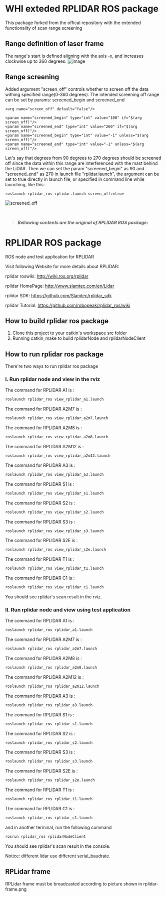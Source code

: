 # WHI exteded RPLIDAR ROS package
This package forked from the offical repository with the extended functionality of scan range screening

## Range definition of laser frame
The range's start is defined aligning with the axis -x, and increases clockwise up to 360 degrees:
![image](https://user-images.githubusercontent.com/72239958/230850302-8ff34f75-b9c4-4fd8-a4f7-069e2522ffdf.png)


## Range screening
Added argument "screen_off" controls whether to screen off the data withing specified range(0-360 degrees). The intended screening off range can be set by params: screened_begin and screened_end
```
<arg name="screen_off" default="false"/>

<param name="screened_begin" type="int" value="100" if="$(arg screen_off)"/>
<param name="screened_end" type="int" value="260" if="$(arg screen_off)"/>
<param name="screened_begin" type="int" value="-1" unless="$(arg screen_off)"/>
<param name="screened_end" type="int" value="-1" unless="$(arg screen_off)"/>
```

Let's say that degrees from 90 degrees to 270 degrees should be screened off since the data within this range are interferenced with the mast behind the LiDAR. Then we can set the param "screened_begin" as 90 and "screened_end" as 270 in launch file "rplidar.launch", the argument can be set to true directly in launch file, or specified in command line while launching, like this:
```
roslaunch rplidar_ros rplidar.launch screen_off:=true
```

![screened_off](https://user-images.githubusercontent.com/72239958/230855140-6cb6972c-cfcc-491d-9884-7224d6b9fbf4.png)

<br>

> ***Bellowing contents are the original of RPLIDAR ROS package:***


# RPLIDAR ROS package

ROS node and test application for RPLIDAR

Visit following Website for more details about RPLIDAR:

rplidar roswiki: <http://wiki.ros.org/rplidar>

rplidar HomePage: <http://www.slamtec.com/en/Lidar>

rplidar SDK: <https://github.com/Slamtec/rplidar_sdk>

rplidar Tutorial: <https://github.com/robopeak/rplidar_ros/wiki>

## How to build rplidar ros package

   1) Clone this project to your catkin's workspace src folder
   2) Running catkin_make to build rplidarNode and rplidarNodeClient

## How to run rplidar ros package

There're two ways to run rplidar ros package

### I. Run rplidar node and view in the rviz

The command for RPLIDAR A1 is :

```bash
roslaunch rplidar_ros view_rplidar_a1.launch
```

The command for RPLIDAR A2M7 is :

```bash
roslaunch rplidar_ros view_rplidar_a2m7.launch
```

The command for RPLIDAR A2M8 is :

```bash
roslaunch rplidar_ros view_rplidar_a2m8.launch
```

The command for RPLIDAR A2M12 is :

```bash
roslaunch rplidar_ros view_rplidar_a2m12.launch
```

The command for RPLIDAR A3 is :

```bash
roslaunch rplidar_ros view_rplidar_a3.launch
```

The command for RPLIDAR S1 is :

```bash
roslaunch rplidar_ros view_rplidar_s1.launch
```

The command for RPLIDAR S2 is :

```bash
roslaunch rplidar_ros view_rplidar_s2.launch
```

The command for RPLIDAR S3 is :

```bash
roslaunch rplidar_ros view_rplidar_s3.launch
```

The command for RPLIDAR S2E is :

```bash
roslaunch rplidar_ros view_rplidar_s2e.launch
```

The command for RPLIDAR T1 is :

```bash
roslaunch rplidar_ros view_rplidar_t1.launch
```

The command for RPLIDAR C1 is :

```bash
roslaunch rplidar_ros view_rplidar_c1.launch
```

You should see rplidar's scan result in the rviz.

### II. Run rplidar node and view using test application

The command for RPLIDAR A1 is :

```bash
roslaunch rplidar_ros rplidar_a1.launch
```

The command for RPLIDAR A2M7 is :

```bash
roslaunch rplidar_ros rplidar_a2m7.launch
```

The command for RPLIDAR A2M8 is :

```bash
roslaunch rplidar_ros rplidar_a2m8.launch
```

The command for RPLIDAR A2M12 is :

```bash
roslaunch rplidar_ros rplidar_a2m12.launch
```

The command for RPLIDAR A3 is :

```bash
roslaunch rplidar_ros rplidar_a3.launch
```

The command for RPLIDAR S1 is :

```bash
roslaunch rplidar_ros rplidar_s1.launch
```

The command for RPLIDAR S2 is :

```bash
roslaunch rplidar_ros rplidar_s2.launch
```

The command for RPLIDAR S3 is :

```bash
roslaunch rplidar_ros rplidar_s3.launch
```

The command for RPLIDAR S2E is :

```bash
roslaunch rplidar_ros rplidar_s2e.launch
```

The command for RPLIDAR T1 is :

```bash
roslaunch rplidar_ros rplidar_t1.launch
```

The command for RPLIDAR C1 is :

```bash
roslaunch rplidar_ros rplidar_c1.launch
```

and in another terminal, run the following command

```bash
rosrun rplidar_ros rplidarNodeClient
```

You should see rplidar's scan result in the console.

Notice: different lidar use different serial_baudrate.

## RPLidar frame

RPLidar frame must be broadcasted according to picture shown in rplidar-frame.png
